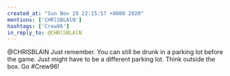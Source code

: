 ```yaml
---
created_at: "Sun Nov 29 22:15:57 +0000 2020"
mentions: ['CHRlSBLAlN']
hashtags: ['Crew96']
in_reply_to: @CHRlSBLAlN
---
```


@CHRlSBLAlN Just remember. You can still be drunk in a parking lot before the game. Just might have to be a different parking lot. Think outside the box. Go #Crew96!